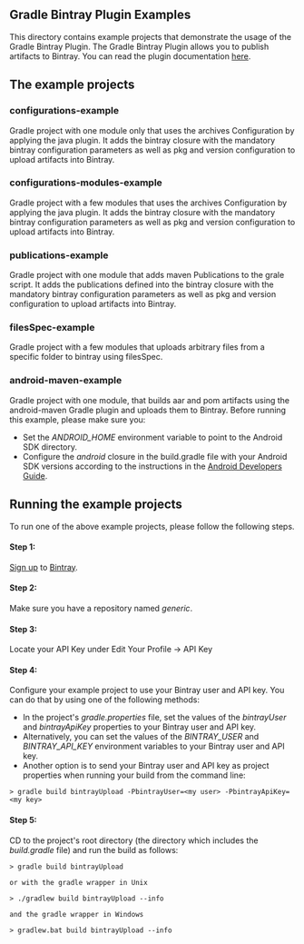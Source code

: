 ## Gradle Bintray Plugin Examples
This directory contains example projects that demonstrate the usage of the Gradle Bintray Plugin.
The Gradle Bintray Plugin allows you to publish artifacts to Bintray.
You can read the plugin documentation [here](https://github.com/bintray/gradle-bintray-plugin/blob/master/README.md).

## The example projects

### configurations-example
Gradle project with one module only that uses the archives Configuration by applying the java plugin.
It adds the bintray closure with the mandatory bintray configuration parameters as well as pkg and version configuration to upload artifacts into Bintray.

### configurations-modules-example
Gradle project with a few modules that uses the archives Configuration by applying the java plugin.
It adds the bintray closure with the mandatory bintray configuration parameters as well as pkg and version configuration to upload artifacts into Bintray.

### publications-example
Gradle project with one module that adds maven Publications to the grale script.
It adds the publications defined into the bintray closure with the mandatory bintray configuration parameters as well as pkg and version configuration to upload artifacts into Bintray.

### filesSpec-example
Gradle project with a few modules that uploads arbitrary files from a specific folder to bintray using filesSpec.

### android-maven-example
Gradle project with one module, that builds aar and pom artifacts using the android-maven Gradle plugin
and uploads them to Bintray.
Before running this example, please make sure you:
* Set the *ANDROID_HOME* environment variable to point to the Android SDK directory.
* Configure the *android* closure in the build.gradle file with your Android SDK versions according to the instructions in the [Android Developers Guide](https://developer.android.com/tools/building/configuring-gradle.html).

## Running the example projects
To run one of the above example projects, please follow the following steps.

#### Step 1:
[Sign up](https://bintray.com/docs/usermanual/working/working_allaboutjoiningbintraysigningupandloggingin.html) to [Bintray](https://bintray.com/).

#### Step 2:
Make sure you have a repository named *generic*.

#### Step 3:
Locate your API Key under Edit Your Profile -> API Key

#### Step 4:
Configure your example project to use your Bintray user and API key.
You can do that by using one of the following methods:
* In the project's *gradle.properties* file, set the values of the *bintrayUser* and *bintrayApiKey* properties to your Bintray user and API key.
* Alternatively, you can set the values of the *BINTRAY_USER* and *BINTRAY_API_KEY* environment variables to your Bintray user and API key.
* Another option is to send your Bintray user and API key as project properties when running your build from the command line:
 ```console
 > gradle build bintrayUpload -PbintrayUser=<my user> -PbintrayApiKey=<my key>
```

#### Step 5:
CD to the project's root directory (the directory which includes the *build.gradle* file) and run the build as follows:
```console
> gradle build bintrayUpload

or with the gradle wrapper in Unix

> ./gradlew build bintrayUpload --info

and the gradle wrapper in Windows

> gradlew.bat build bintrayUpload --info
```